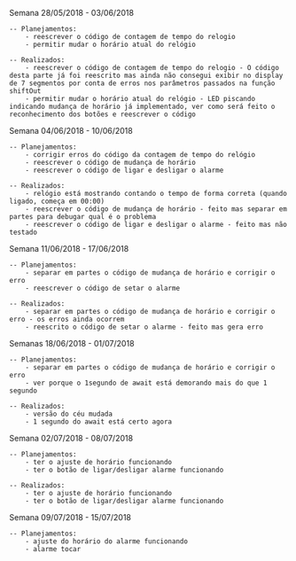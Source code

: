 Semana 28/05/2018 - 03/06/2018

    -- Planejamentos:
        - reescrever o código de contagem de tempo do relogio
        - permitir mudar o horário atual do relógio
        
    -- Realizados:
        - reescrever o código de contagem de tempo do relogio - O código desta parte já foi reescrito mas ainda não consegui exibir no display de 7 segmentos por conta de erros nos parâmetros passados na função shiftOut
        - permitir mudar o horário atual do relógio - LED piscando indicando mudança de horário já implementado, ver como será feito o reconhecimento dos botões e reescrever o código
        
        
Semana 04/06/2018 - 10/06/2018

    -- Planejamentos:
        - corrigir erros do código da contagem de tempo do relógio
        - reescrever o código de mudança de horário
        - reescrever o código de ligar e desligar o alarme
        
    -- Realizados:
        - relógio está mostrando contando o tempo de forma correta (quando ligado, começa em 00:00)
        - reescrever o código de mudança de horário - feito mas separar em partes para debugar qual é o problema
        - reescrever o código de ligar e desligar o alarme - feito mas não testado
        
Semana 11/06/2018 - 17/06/2018

    -- Planejamentos:
        - separar em partes o código de mudança de horário e corrigir o erro
        - reescrever o código de setar o alarme
        
    -- Realizados:
        - separar em partes o código de mudança de horário e corrigir o erro - os erros ainda ocorrem
        - reescrito o código de setar o alarme - feito mas gera erro

Semanas 18/06/2018 - 01/07/2018
    
    -- Planejamentos:
        - separar em partes o código de mudança de horário e corrigir o erro
        - ver porque o 1segundo de await está demorando mais do que 1 segundo
        
    -- Realizados: 
        - versão do céu mudada
        - 1 segundo do await está certo agora
        
Semana 02/07/2018 - 08/07/2018

    -- Planejamentos:
        - ter o ajuste de horário funcionando
        - ter o botão de ligar/desligar alarme funcionando
        
    -- Realizados:
        - ter o ajuste de horário funcionando
        - ter o botão de ligar/desligar alarme funcionando
        
Semana 09/07/2018 - 15/07/2018

    -- Planejamentos:
        - ajuste do horário do alarme funcionando
        - alarme tocar
    
    
